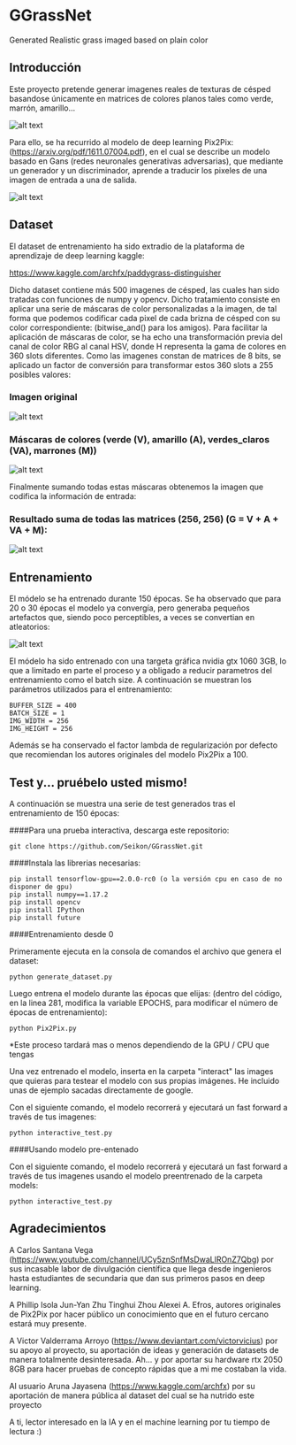 # GGrassNet
Generated Realistic grass imaged based on plain color 


## Introducción
Este proyecto pretende generar imagenes reales de texturas de césped basandose únicamente en matrices de colores planos tales como verde, marrón, amarillo...

![alt text](https://raw.githubusercontent.com/Seikon/GGrassNet/master/docu/1.JPG)

Para ello, se ha recurrido al modelo de deep learning Pix2Pix: (https://arxiv.org/pdf/1611.07004.pdf), en el cual se describe un modelo basado en Gans (redes neuronales generativas adversarias), que mediante un generador y un discriminador, aprende a traducir los pixeles de una imagen de entrada a una de salida.

![alt text](https://raw.githubusercontent.com/Seikon/GGrassNet/master/docu/2.png)

## Dataset
El dataset de entrenamiento ha sido extradio de la plataforma de aprendizaje de deep learning kaggle:

https://www.kaggle.com/archfx/paddygrass-distinguisher

Dicho dataset contiene más 500 imagenes de césped, las cuales han sido tratadas con funciones de numpy y opencv. Dicho tratamiento consiste en aplicar una serie de máscaras de color personalizadas a la imagen, de tal forma que podemos codificar cada pixel de cada brizna de césped con su color correspondiente: (bitwise_and() para los amigos). Para facilitar la aplicación de máscaras de color, se ha echo una transformación previa del canal de color RBG al canal HSV, donde H representa la gama de colores en 360 slots diferentes. Como las imagenes constan de matrices de 8 bits, se aplicado un factor de conversión para transformar estos 360 slots a 255 posibles valores:

### Imagen original
![alt text](https://raw.githubusercontent.com/Seikon/GGrassNet/master/docu/4.JPG)

### Máscaras de colores (verde (V), amarillo (A), verdes_claros (VA), marrones (M))
![alt text](https://raw.githubusercontent.com/Seikon/GGrassNet/master/docu/3.JPG)

Finalmente sumando todas estas máscaras obtenemos la imagen que codifica la información de entrada:
### Resultado suma de todas las matrices (256, 256) (G = V + A + VA + M):

![alt text](https://raw.githubusercontent.com/Seikon/GGrassNet/master/docu/7.JPG)

## Entrenamiento
El módelo se ha entrenado durante 150 épocas. Se ha observado que para 20 o 30 épocas el modelo ya convergía, pero generaba pequeños artefactos que, siendo poco perceptibles, a veces se convertian en atleatorios:

![alt text](https://raw.githubusercontent.com/Seikon/GGrassNet/master/docu/5.JPG)

El módelo ha sido entrenado con una targeta gráfica nvidia gtx 1060 3GB, lo que a limitado en parte el proceso y a obligado a reducir parametros del entrenamiento como el batch size. A continuación se muestran los parámetros utilizados para el entrenamiento:

    BUFFER_SIZE = 400
    BATCH_SIZE = 1
    IMG_WIDTH = 256
    IMG_HEIGHT = 256

Además se ha conservado el factor lambda de regularización por defecto que recomiendan los autores originales del modelo Pix2Pix a 100.

## Test y... pruébelo usted mismo!

A continuación se muestra una serie de test generados tras el entrenamiento de 150 épocas:


####Para una prueba interactiva, descarga este repositorio:

    git clone https://github.com/Seikon/GGrassNet.git

####Instala las librerias necesarias:

    pip install tensorflow-gpu==2.0.0-rc0 (o la versión cpu en caso de no disponer de gpu)
    pip install numpy==1.17.2
    pip install opencv
    pip install IPython
    pip install future

####Entrenamiento desde 0

Primeramente ejecuta en la consola de comandos el archivo que genera el dataset:

    python generate_dataset.py

Luego entrena el modelo durante las épocas que elijas: (dentro del código, en la linea 281, modifica la variable EPOCHS, para modificar el número de épocas de entrenamiento):

    python Pix2Pix.py

*Este proceso tardará mas o menos dependiendo de la GPU / CPU que tengas

Una vez entrenado el modelo, inserta en la carpeta "interact" las images que quieras para testear el modelo con sus propias imágenes. He incluido unas de ejemplo sacadas directamente de google.

Con el siguiente comando, el modelo recorrerá y ejecutará un fast forward a través de tus imagenes:

    python interactive_test.py

####Usando modelo pre-entenado

Con el siguiente comando, el modelo recorrerá y ejecutará un fast forward a través de tus imagenes usando el modelo preentrenado de la carpeta models:

    python interactive_test.py

## Agradecimientos
A Carlos Santana Vega (https://www.youtube.com/channel/UCy5znSnfMsDwaLlROnZ7Qbg) por sus incasable labor de divulgación científica que llega desde ingenieros hasta estudiantes de secundaria que dan sus primeros pasos en deep learning.

A Phillip Isola Jun-Yan Zhu Tinghui Zhou Alexei A. Efros, autores originales de Pix2Pix por hacer público un conocimiento que en el futuro cercano estará muy presente.

A Victor Valderrama Arroyo (https://www.deviantart.com/victorvicius) por su apoyo al proyecto, su aportación de ideas y generación de datasets de manera totalmente desinteresada. Ah... y por aportar su hardware rtx 2050 8GB para hacer pruebas de concepto rápidas que a mi me costaban la vida.

Al usuario Aruna Jayasena (https://www.kaggle.com/archfx) por su aportación de manera pública al dataset del cual se ha nutrido este proyecto

A ti, lector interesado en la IA y en el machine learning por tu tiempo de lectura :)
